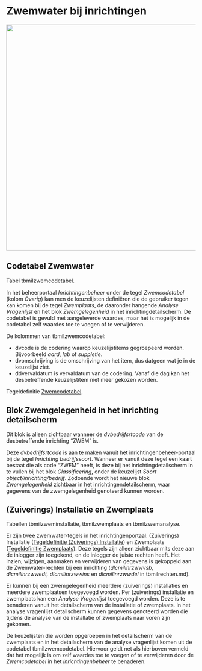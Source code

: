 # Zwemwater bij inrichtingen

[<img src="/_media../img/applicatiebeheer/instellen_inrichten/zwemwater_schema.png?w=600&amp;tok=b62f1c" class="media" loading="lazy" alt="" width="600" />](/_detail../img/applicatiebeheer/instellen_inrichten/zwemwater_schema.png?id=docs%3Aapplicatiebeheer%3Ainstellen_inrichten%3Azwemwater.md)

## Codetabel Zwemwater

Tabel tbmilzwemcodetabel.

In het beheerportaal *Inrichtingenbeheer* onder de tegel *Zwemcodetabel* (kolom *Overig*) kan men de keuzelijsten definiëren die de gebruiker tegen kan komen bij de tegel *Zwemplaats*, de daaronder hangende *Analyse Vragenlijst* en het blok *Zwemgelegenheid* in het inrichtingdetailscherm. De codetabel is gevuld met aangeleverde waardes, maar het is mogelijk in de codetabel zelf waardes toe te voegen of te verwijderen.

De kolommen van tbmilzwemcodetabel:

  - dvcode is de codering waarop keuzelijstitems gegroepeerd worden. Bijvoorbeeld *aard*, *lab* of *suppletie*.
  - dvomschrijving is de omschrijving van het item, dus datgeen wat je in de keuzelijst ziet.
  - ddvervaldatum is vervaldatum van de codering. Vanaf die dag kan het desbetreffende keuzelijstitem niet meer gekozen worden.

Tegeldefinitie [Zwemcodetabel](/probleemoplossing/portalen_en_moduleschermen/inrichtingenbeheer/tegels_kolom_overig/zwemcodetabel.md).

## Blok Zwemgelegenheid in het inrichting detailscherm

Dit blok is alleen zichtbaar wanneer de *dvbedrijfsrtcode* van de desbetreffende inrichting “ZWEM” is.

Deze *dvbedrijfsrtcode* is aan te maken vanuit het inrichtingenbeheer-portaal bij de tegel *Inrichting bedrijfssoort*. Wanneer er vanuit deze tegel een kaart bestaat die als code “ZWEM” heeft, is deze bij het inrichtingdetailscherm in te vullen bij het blok *Classificering*, onder de keuzelijst *Soort object/inrichting/bedrijf*. Zodoende wordt het nieuwe blok *Zwemgelegenheid* zichtbaar in het inrichtingendetailscherm, waar gegevens van de zwemgelegenheid genoteerd kunnen worden.

## (Zuiverings) Installatie en Zwemplaats

Tabellen tbmilzweminstallatie, tbmilzwemplaats en tbmilzwemanalyse.

Er zijn twee zwemwater-tegels in het inrichtingenportaal: (Zuiverings) Installatie ([Tegeldefinitie (Zuiverings) Installatie](/probleemoplossing/portalen_en_moduleschermen/inrichtingen_portaal/tegel_zuiverings_installatie)) en Zwemplaats ([Tegeldefinitie Zwemplaats](/probleemoplossing/portalen_en_moduleschermen/inrichtingen_portaal/tegel_zwemplaats)). Deze tegels zijn alleen zichtbaar mits deze aan de inlogger zijn toegekend, en de inlogger de juiste rechten heeft. Het inzien, wijzigen, aanmaken en verwijderen van gegevens is gekoppeld aan de Zwemwater-rechten bij een inrichting (*dlcmilinrzwwvsb, dlcmilinrzwwedt, dlcmilinrzwwins* en *dlcmilinrzwwdel* in tbmilrechten.md).

Er kunnen bij een zwemgelegenheid meerdere (zuiverings) installaties en meerdere zwemplaatsen toegevoegd worden. Per (zuiverings) installatie en zwemplaats kan een *Analyse Vragenlijst* toegevoegd worden. Deze is te benaderen vanuit het detailscherm van de installatie of zwemplaats. In het analyse vragenlijst detailscherm kunnen gegevens genoteerd worden die tijdens de analyse van de installatie of zwemplaats naar voren zijn gekomen.

De keuzelijsten die worden opgeroepen in het detailscherm van de zwemplaats en in het detailscherm van de analyse vragenlijst komen uit de codetabel tbmilzwemcodetabel. Hiervoor geldt net als hierboven vermeld dat het mogelijk is om zelf waardes toe te voegen of te verwijderen door de *Zwemcodetabel* in het *Inrichtingenbeheer* te benaderen.

